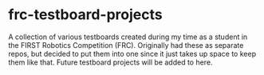 # frc-testboard-projects
A collection of various testboards created during my time as a student in the FIRST Robotics Competition (FRC). Originally had these as separate repos, but decided to put them into one since it just takes up space to keep them like that. Future testboard projects will be added to here.

